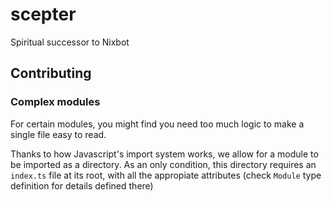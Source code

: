 # scepter
Spiritual successor to Nixbot

## Contributing

### Complex modules

For certain modules, you might find you need too much logic to make a single file easy to read.

Thanks to how Javascript's import system works, we allow for a module to be imported as a directory.
As an only condition, this directory requires an `index.ts` file at its root, with all the appropiate attributes (check `Module` type definition for details defined there)